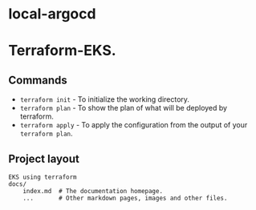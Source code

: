 # local-argocd
# Terraform-EKS.

## Commands

* `terraform init` - To initialize the working directory.
* `terraform plan` - To show the plan of what will be deployed by terraform.
* `terraform apply` - To apply the configuration from the output of your `terraform plan`.

## Project layout

    EKS using terraform
    docs/
        index.md  # The documentation homepage.
        ...       # Other markdown pages, images and other files.
